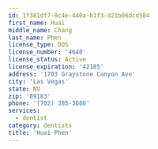```yaml
---
id: 1f381df7-8c4e-440a-b1f3-d21b06dcd584
first_name: Huai
middle_name: Chang
last_name: Phen
license_type: DDS
license_number: '4640'
license_status: Active
license_expiration: '42185'
address: '1703 Graystone Canyon Ave'
city: 'Las Vegas'
state: NV
zip: '89183'
phone: '(702) 385-3688'
services:
  - dentist
category: dentists
title: 'Huai Phen'
---
```

